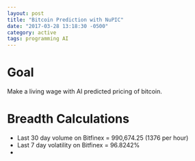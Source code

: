 ```yaml
---
layout: post
title: "Bitcoin Prediction with NuPIC"
date: "2017-03-28 13:18:30 -0500"
category: active
tags: programming AI
---
```

<!--more-->

# Goal
Make a living wage with AI predicted pricing of bitcoin.

# Breadth Calculations

* Last 30 day volume on Bitfinex = 990,674.25 (1376 per hour)
* Last 7 day volatility on Bitfinex = 96.8242%
*

